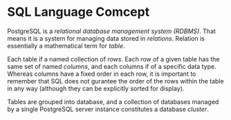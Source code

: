 # SQL Language Comcept


PostgreSQL is a *relational database management system (RDBMS)*. That means it is a system for managing data stored in *relations*. Relation is essentially a mathematical term for *table*.

Each table if a named collection of *rows*. Each row of a given table has the same set of named *columns*, and each columns if of a specific data type. Whereas columns have a fixed order in each row, it is important to remember that SQL does not gurantee the order of the rows within the table in any way (although they can be explicitly sorted for display).

Tables are grouped into database, and a collection of databases managed by a single PostgreSQL server instance constitutes a database *cluster*.